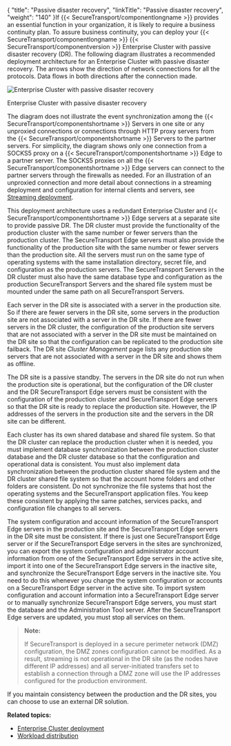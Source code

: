 {
    "title": "Passive disaster recovery",
    "linkTitle": "Passive disaster recovery",
    "weight": "140"
}If {{< SecureTransport/componentlongname  >}} provides an essential function in your organization, it is likely to require a business continuity plan. To assure business continuity, you can deploy your {{< SecureTransport/componentlongname  >}} {{< SecureTransport/componentversion  >}} Enterprise Cluster with passive disaster recovery (DR). The following diagram illustrates a recommended deployment architecture for an Enterprise Cluster with passive disaster recovery. The arrows show the direction of
network connections for all the protocols. Data flows in both directions after the
connection made.

<img src="/Images/SecureTransport/STDeployment_LECPassiveDR.png" class="maxWidth" alt="Enterprise Cluster with passive disaster recovery" />

Enterprise Cluster with passive disaster recovery

The diagram does not illustrate the event synchronization among the {{< SecureTransport/componentshortname  >}} Servers in one site or any unproxied connections or connections through HTTP proxy servers from the {{< SecureTransport/componentshortname  >}} Servers to the partner servers. For simplicity, the diagram shows only one connection from a SOCKS5 proxy on a {{< SecureTransport/componentshortname  >}} Edge to a partner server. The SOCKS5 proxies on all the {{< SecureTransport/componentshortname  >}} Edge servers can connect to the partner servers through the firewalls as needed. For an illustration of an unproxied connection and more detail about connections in a streaming deployment and configuration for internal clients and servers, see [Streaming deployment](#Streamin).

This deployment architecture uses a redundant Enterprise Cluster and {{< SecureTransport/componentshortname  >}} Edge servers at a separate site to provide passive DR. The DR cluster must provide the functionality of the production cluster with the same number or fewer servers than the production cluster. The SecureTransport Edge servers must also provide the functionality of the production site with the same number or fewer servers than the production site. All the servers must run on the same type of operating systems with the same installation directory, secret file, and configuration as the production servers. The SecureTransport Servers in the DR cluster must also have the same database type and configuration as the production SecureTransport Servers and the shared file system must be mounted under the same path on all SecureTransport Servers.

Each server in the DR site is associated with a server in the production site. So if there are fewer servers in the DR site, some servers in the production site are not associated with a server in the DR site. If there are fewer servers in the DR cluster, the configuration of the production site servers that are not associated with a server in the DR site must be maintained on the DR site so that the configuration can be replicated to the production site failback. The DR site *Cluster Management* page lists any production site servers that are not associated with a server in the DR site and shows them as offline.

The DR site is a passive standby. The servers in the DR site do not run when the production site is operational, but the configuration of the DR cluster and the DR SecureTransport Edge servers must be consistent with the configuration of the production cluster and SecureTransport Edge servers so that the DR site is ready to replace the production site. However, the IP addresses of the servers in the production site and the servers in the DR site can be different.

Each cluster has its own shared database and shared file system. So that the DR cluster can replace the production cluster when it is needed, you must implement database synchronization between the production cluster database and the DR cluster database so that the configuration and operational data is consistent. You must also implement data synchronization between the production cluster shared file system and the DR cluster shared file system so that the account home folders and other folders are consistent. Do not synchronize the file systems that host the operating systems and the SecureTransport application files. You keep these consistent by applying the same patches, services packs, and configuration file changes to all servers.

The system configuration and account information of the SecureTransport Edge servers in the production site and the SecureTransport Edge servers in the DR site must be consistent. If there is just one SecureTransport Edge server or if the SecureTransport Edge servers in the sites are synchronized, you can export the system configuration and administrator account information from one of the SecureTransport Edge servers in the active site, import it into one of the SecureTransport Edge servers in the inactive site, and synchronize the SecureTransport Edge servers in the inactive site. You need to do this whenever you change the system configuration or accounts on a SecureTransport Edge server in the active site. To import system configuration and account information into a SecureTransport Edge server or to manually synchronize SecureTransport Edge servers, you must start the database and the Administration Tool server. After the SecureTransport Edge servers are updated, you must stop all services on them.

> **Note:**
>
> If SecureTransport is deployed in a secure perimeter network (DMZ) configuration, the DMZ zones configuration cannot be modified. As a result, streaming is not operational in the DR site (as the nodes have different IP addresses) and all server-initiated transfers set to establish a connection through a DMZ zone will use the IP addresses configured for the production environment.

If you maintain consistency between the production and the DR sites, you can choose to use an external DR solution.

**Related topics:**

-   [Enterprise Cluster deployment](../c_st_large_enterprise_cluster_deployment)
-   [Workload distribution](../c_st_workload_distribution)
